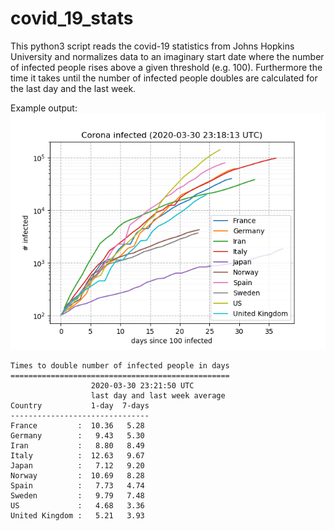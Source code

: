 # covid_19_stats

This python3 script reads the covid-19 statistics from Johns Hopkins University and normalizes data to an imaginary start date where the number of infected people rises above a given threshold (e.g. 100). Furthermore the time it takes until the number of infected people doubles are calculated for the last day and the last week.

Example output:
![covid-19 stats](/example.png)

```
Times to double number of infected people in days
=================================================
                  2020-03-30 23:21:50 UTC
                  last day and last week average
Country           1-day  7-days
-------------------------------
France         :  10.36   5.28
Germany        :   9.43   5.30
Iran           :   8.80   8.49
Italy          :  12.63   9.67
Japan          :   7.12   9.20
Norway         :  10.69   8.28
Spain          :   7.73   4.74
Sweden         :   9.79   7.48
US             :   4.68   3.36
United Kingdom :   5.21   3.93
```
